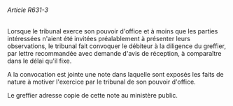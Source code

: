 ###### Article R631-3

Lorsque le tribunal exerce son pouvoir d'office et à moins que les parties intéressées n'aient été invitées préalablement à présenter leurs observations, le tribunal fait convoquer le débiteur à la diligence du greffier, par lettre recommandée avec demande d'avis de réception, à comparaître dans le délai qu'il fixe.

A la convocation est jointe une note dans laquelle sont exposés les faits de nature à motiver l'exercice par le tribunal de son pouvoir d'office.

Le greffier adresse copie de cette note au ministère public.

